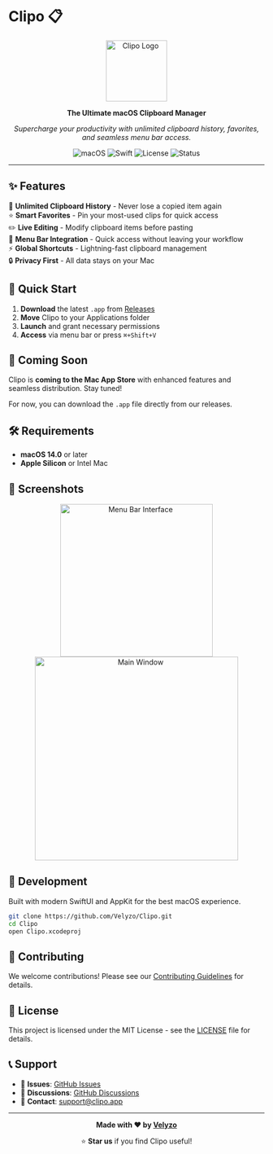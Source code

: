 # Clipo 📋

<div align="center">
  <img src="assets/logo.png" alt="Clipo Logo" width="120" height="120">
  
  **The Ultimate macOS Clipboard Manager**
  
  *Supercharge your productivity with unlimited clipboard history, favorites, and seamless menu bar access.*

  ![macOS](https://img.shields.io/badge/macOS-14.0+-blue?style=flat&logo=apple)
  ![Swift](https://img.shields.io/badge/Swift-5.0+-orange?style=flat&logo=swift)
  ![License](https://img.shields.io/badge/License-MIT-green?style=flat)
  ![Status](https://img.shields.io/badge/Status-Coming%20Soon%20to%20App%20Store-yellow?style=flat)
  
</div>

---

## ✨ Features

🚀 **Unlimited Clipboard History** - Never lose a copied item again  
⭐ **Smart Favorites** - Pin your most-used clips for quick access  
✏️ **Live Editing** - Modify clipboard items before pasting  
🎯 **Menu Bar Integration** - Quick access without leaving your workflow  
⚡ **Global Shortcuts** - Lightning-fast clipboard management  
🔒 **Privacy First** - All data stays on your Mac  

## 🎯 Quick Start

1. **Download** the latest `.app` from [Releases](../../releases)
2. **Move** Clipo to your Applications folder
3. **Launch** and grant necessary permissions
4. **Access** via menu bar or press `⌘+Shift+V`

## 🚀 Coming Soon

Clipo is **coming to the Mac App Store** with enhanced features and seamless distribution. Stay tuned!

For now, you can download the `.app` file directly from our releases.

## 🛠 Requirements

- **macOS 14.0** or later
- **Apple Silicon** or Intel Mac

## 📸 Screenshots

<div align="center">
  <img src="assets/screenshot-menu.png" alt="Menu Bar Interface" width="300">
  <img src="assets/screenshot-main.png" alt="Main Window" width="400">
</div>

## 🔧 Development

Built with modern SwiftUI and AppKit for the best macOS experience.

```bash
git clone https://github.com/Velyzo/Clipo.git
cd Clipo
open Clipo.xcodeproj
```

## 🤝 Contributing

We welcome contributions! Please see our [Contributing Guidelines](CONTRIBUTING.md) for details.

## 📄 License

This project is licensed under the MIT License - see the [LICENSE](LICENSE) file for details.

## 📞 Support

- 🐛 **Issues**: [GitHub Issues](../../issues)
- 💬 **Discussions**: [GitHub Discussions](../../discussions)
- 📧 **Contact**: [support@clipo.app](mailto:support@clipo.app)

---

<div align="center">
  
  **Made with ❤️ by [Velyzo](https://github.com/Velyzo)**
  
  ⭐ **Star us** if you find Clipo useful!
  
</div>
